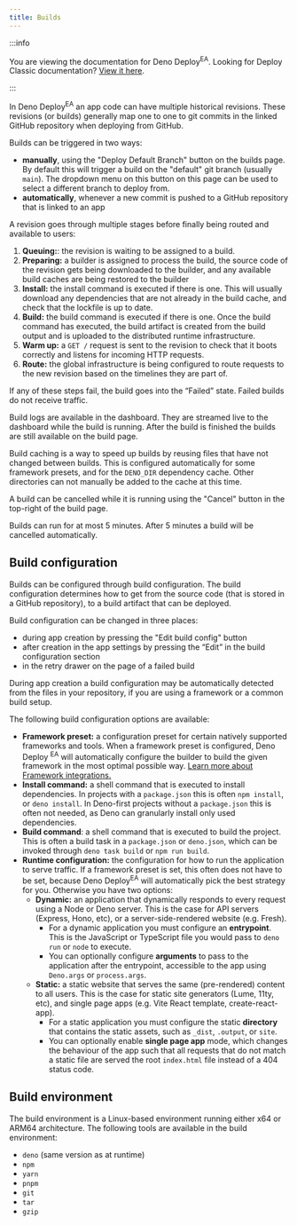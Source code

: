 ```yaml
---
title: Builds
---
```


:::info

You are viewing the documentation for Deno Deploy<sup>EA</sup>. Looking for
Deploy Classic documentation? [View it here](/deploy/).

:::

In Deno Deploy<sup>EA</sup> an app code can have multiple historical revisions.
These revisions (or builds) generally map one to one to git commits in the
linked GitHub repository when deploying from GitHub.

Builds can be triggered in two ways:

- **manually**, using the "Deploy Default Branch" button on the builds page. By
  default this will trigger a build on the "default" git branch (usually
  `main`). The dropdown menu on this button on this page can be used to select a
  different branch to deploy from.
- **automatically**, whenever a new commit is pushed to a GitHub repository that
  is linked to an app

A revision goes through multiple stages before finally being routed and
available to users:

1. **Queuing:**: the revision is waiting to be assigned to a build.
1. **Preparing:** a builder is assigned to process the build, the source code of
   the revision gets being downloaded to the builder, and any available build
   caches are being restored to the builder
1. **Install:** the install command is executed if there is one. This will
   usually download any dependencies that are not already in the build cache,
   and check that the lockfile is up to date.
1. **Build:** the build command is executed if there is one. Once the build
   command has executed, the build artifact is created from the build output and
   is uploaded to the distributed runtime infrastructure.
1. **Warm up:** a `GET /` request is sent to the revision to check that it boots
   correctly and listens for incoming HTTP requests.
1. **Route:** the global infrastructure is being configured to route requests to
   the new revision based on the timelines they are part of.

If any of these steps fail, the build goes into the “Failed” state. Failed
builds do not receive traffic.

Build logs are available in the dashboard. They are streamed live to the
dashboard while the build is running. After the build is finished the builds are
still available on the build page.

Build caching is a way to speed up builds by reusing files that have not changed
between builds. This is configured automatically for some framework presets, and
for the `DENO_DIR` dependency cache. Other directories can not manually be added
to the cache at this time.

A build can be cancelled while it is running using the "Cancel" button in the
top-right of the build page.

Builds can run for at most 5 minutes. After 5 minutes a build will be cancelled
automatically.

## Build configuration

Builds can be configured through build configuration. The build configuration
determines how to get from the source code (that is stored in a GitHub
repository), to a build artifact that can be deployed.

Build configuration can be changed in three places:

- during app creation by pressing the "Edit build config" button
- after creation in the app settings by pressing the “Edit” in the build
  configuration section
- in the retry drawer on the page of a failed build

During app creation a build configuration may be automatically detected from the
files in your repository, if you are using a framework or a common build setup.

The following build configuration options are available:

- **Framework preset:** a configuration preset for certain natively supported
  frameworks and tools. When a framework preset is configured, Deno Deploy
  <sup>EA</sup> will automatically configure the builder to build the given
  framework in the most optimal possible way.
  [Learn more about Framework integrations.](./frameworks/)
- **Install command:** a shell command that is executed to install dependencies.
  In projects with a `package.json` this is often `npm install`, or
  `deno install`. In Deno-first projects without a `package.json` this is often
  not needed, as Deno can granularly install only used dependencies.
- **Build command**: a shell command that is executed to build the project. This
  is often a build task in a `package.json` or `deno.json`, which can be invoked
  through `deno task build` or `npm run build`.
- **Runtime configuration:** the configuration for how to run the application to
  serve traffic. If a framework preset is set, this often does not have to be
  set, because Deno Deploy<sup>EA</sup> will automatically pick the best
  strategy for you. Otherwise you have two options:
  - **Dynamic:** an application that dynamically responds to every request using
    a Node or Deno server. This is the case for API servers (Express, Hono,
    etc), or a server-side-rendered website (e.g. Fresh).
    - For a dynamic application you must configure an **entrypoint**. This is
      the JavaScript or TypeScript file you would pass to `deno run` or `node`
      to execute.
    - You can optionally configure **arguments** to pass to the application
      after the entrypoint, accessible to the app using `Deno.args` or
      `process.args`.
  - **Static:** a static website that serves the same (pre-rendered) content to
    all users. This is the case for static site generators (Lume, 11ty, etc),
    and single page apps (e.g. Vite React template, create-react-app).
    - For a static application you must configure the static **directory** that
      contains the static assets, such as `_dist`, `.output`, or `site`.
    - You can optionally enable **single page app** mode, which changes the
      behaviour of the app such that all requests that do not match a static
      file are served the root `index.html` file instead of a 404 status code.

## Build environment

The build environment is a Linux-based environment running either x64 or ARM64
architecture. The following tools are available in the build environment:

- `deno` (same version as at runtime)
- `npm`
- `yarn`
- `pnpm`
- `git`
- `tar`
- `gzip`
